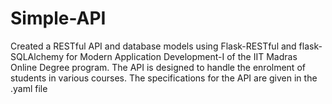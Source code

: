 # Simple-API
Created a RESTful API and database models using Flask-RESTful and flask-SQLAlchemy for Modern Application Development-I of the IIT Madras Online Degree program. The API is designed to handle the enrolment of students in various courses. The specifications for the API are given in the .yaml file
